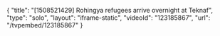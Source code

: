 {
    "title": "[1508521429] Rohingya refugees arrive overnight at Teknaf",
    "type": "solo",
    "layout": "iframe-static",
    "videoId": "123185867",
    "url": "\/tvpembed\/123185867"
}